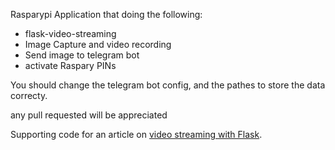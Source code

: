 Rasparypi Application that doing the following: 

- flask-video-streaming
- Image Capture and video recording
- Send image to telegram bot
- activate Raspary PINs

You should change the telegram bot config, and the pathes to store the data correcty.

any pull requested will be appreciated

Supporting code for an article on [video streaming with Flask](http://blog.miguelgrinberg.com/post/video-streaming-with-flask).
